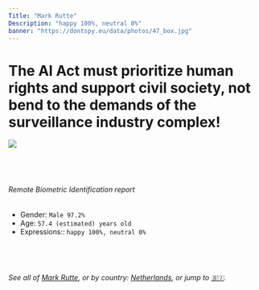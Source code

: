 ```yaml
---
Title: "Mark Rutte"
Description: "happy 100%, neutral 0%"
banner: "https://dontspy.eu/data/photos/47_box.jpg"
---
```


# The AI Act must prioritize human rights and support civil society, not bend to the demands of the surveillance industry complex!

<link rel="stylesheet" type="text/css" href="/css/blog.css" />

<div class="is-fake" hidden>

_This image is **clearly fake**_, yet we [continue to collect them because the AI Act negotiations](/blog/why-deepfake/) are heading in a direction that will only make people's lives more complicated. For a more in-depth explanation, read: [Double threat: why losing the battle against Face Biometrics would fuel the proliferation of deepfakes](/blog/the-dual-threat-how-losing-the-biometric-battle-fuels-deepfake-proliferation/).


</div>

<!-- <img src="https://dontspy.eu/data/photos/54_box.jpg" /> -->
<img src="https://dontspy.eu/data/photos/47_box.jpg" />

## <br>

###### Remote Biometric Identification report

* <span class="label">Gender:</span> `Male 97.2%`
* <span class="label">Age:</span> `57.4 (estimated) years old`
* <span class="label">Expressions::</span> `happy 100%, neutral 0%`

## <br>

###### See all of [Mark Rutte](/policymaker#Mark%20Rutte), or by country: [Netherlands](/country#Netherlands), or jump to [🇸🇮](/x/51).

## <br>
